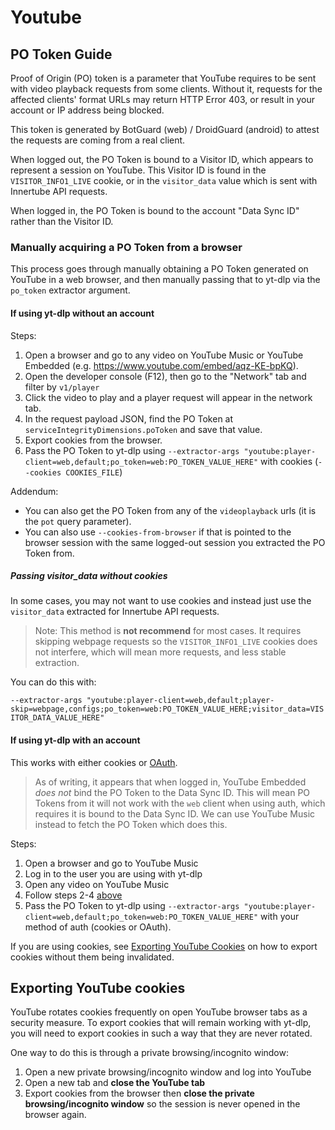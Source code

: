 # Youtube

## PO Token Guide

Proof of Origin (PO) token is a parameter that YouTube requires to be sent with video playback requests from some clients. Without it, requests for the affected clients' format URLs may return HTTP Error 403, or result in your account or IP address being blocked.

This token is generated by BotGuard (web) / DroidGuard (android) to attest the requests are coming from a real client.

When logged out, the PO Token is bound to a Visitor ID, which appears to represent a session on YouTube. This Visitor ID is found in the `VISITOR_INFO1_LIVE` cookie, or in the `visitor_data` value which is sent with Innertube API requests. 

When logged in, the PO Token is bound to the account "Data Sync ID" rather than the Visitor ID.

### Manually acquiring a PO Token from a browser

This process goes through manually obtaining a PO Token generated on YouTube in a web browser, and then manually passing that to yt-dlp via the `po_token` extractor argument.

#### If using yt-dlp without an account

Steps:

1. Open a browser and go to any video on YouTube Music or YouTube Embedded (e.g. https://www.youtube.com/embed/aqz-KE-bpKQ).
2. Open the developer console (F12), then go to the "Network" tab and filter by `v1/player`
3. Click the video to play and a player request will appear in the network tab.
4. In the request payload JSON, find the PO Token at `serviceIntegrityDimensions.poToken` and save that value.
5. Export cookies from the browser.
6. Pass the PO Token to yt-dlp using `--extractor-args "youtube:player-client=web,default;po_token=web:PO_TOKEN_VALUE_HERE"` with cookies (`--cookies COOKIES_FILE`)

Addendum:

- You can also get the PO Token from any of the `videoplayback` urls (it is the `pot` query parameter).
- You can also use `--cookies-from-browser` if that is pointed to the browser session with the same logged-out session you extracted the PO Token from.

##### Passing visitor_data without cookies

In some cases, you may not want to use cookies and instead just use the `visitor_data` extracted for Innertube API requests. 

> Note: This method is  **not recommend** for most cases. It requires skipping webpage requests so the `VISITOR_INFO1_LIVE` cookies does not interfere, which will mean more requests, and less stable extraction.

You can do this with:

`--extractor-args "youtube:player-client=web,default;player-skip=webpage,configs;po_token=web:PO_TOKEN_VALUE_HERE;visitor_data=VISITOR_DATA_VALUE_HERE"`


#### If using yt-dlp with an account

This works with either cookies or [OAuth](https://github.com/coletdjnz/yt-dlp-youtube-oauth2).

> As of writing, it appears that when logged in, YouTube Embedded *does not* bind the PO Token to the Data Sync ID. This will mean PO Tokens from it will not work with the `web` client when using auth, which requires it is bound to the Data Sync ID. We can use YouTube Music instead to fetch the PO Token which does this.

Steps:

1. Open a browser and go to YouTube Music
2. Log in to the user you are using with yt-dlp
3. Open any video on YouTube Music
4. Follow steps 2-4 [above](#if-using-yt-dlp-without-an-account)
5. Pass the PO Token to yt-dlp using `--extractor-args "youtube:player-client=web,default;po_token=web:PO_TOKEN_VALUE_HERE"` with your method of auth (cookies or OAuth).

If you are using cookies, see [Exporting YouTube Cookies](#exporting-youtube-cookies) on how to export cookies without them being invalidated.

## Exporting YouTube cookies

YouTube rotates cookies frequently on open YouTube browser tabs as a security measure.
To export cookies that will remain working with yt-dlp, you will need to export cookies in such a way that they are never rotated. 

One way to do this is through a private browsing/incognito window:
1. Open a new private browsing/incognito window and log into YouTube
2. Open a new tab and **close the YouTube tab**
3. Export cookies from the browser then **close the private browsing/incognito window** so the session is never opened in the browser again.

